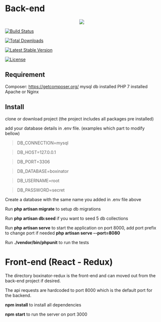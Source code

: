 
  # Back-end

<p  align="center"><img  src="https://laravel.com/assets/img/components/logo-laravel.svg"></p>

  

<p  align="center">

<a  href="https://travis-ci.org/laravel/framework"><img  src="https://travis-ci.org/laravel/framework.svg"  alt="Build Status"></a>

<a  href="https://packagist.org/packages/laravel/framework"><img  src="https://poser.pugx.org/laravel/framework/d/total.svg"  alt="Total Downloads"></a>

<a  href="https://packagist.org/packages/laravel/framework"><img  src="https://poser.pugx.org/laravel/framework/v/stable.svg"  alt="Latest Stable Version"></a>

<a  href="https://packagist.org/packages/laravel/framework"><img  src="https://poser.pugx.org/laravel/framework/license.svg"  alt="License"></a>

</p>

## Requirement
Composer: https://getcomposer.org/
mysql db installed
PHP 7 installed
Apache or Nginx

## Install

clone or download project (the project includes all packages pre installed)

add your database details in .env file. (examples which part to modify bellow)

> DB_CONNECTION=mysql

>DB_HOST=127.0.0.1

>DB_PORT=3306

>DB_DATABASE=boxinator

>DB_USERNAME=root

>DB_PASSWORD=secret


Create a database with the same name you added in .env file above

Run  **php artisan migrate**  to setup db migrations

Run **php artisan db:seed** if you want to seed 5 db collections

Run **php artisan serve** to start the application on port 8000, add port prefix to change port if needed **php artisan serve --port=8080**

Run **./vendor/bin/phpunit** to run the tests

# Front-end (React - Redux)

The directory boxinator-redux is the front-end and can moved out from the back-end project if desired.

The api requests are hardcoded to port 8000 which is the default port for the backend.

**npm install** to install all dependencies

**npm start** to run the server on port 3000



  



